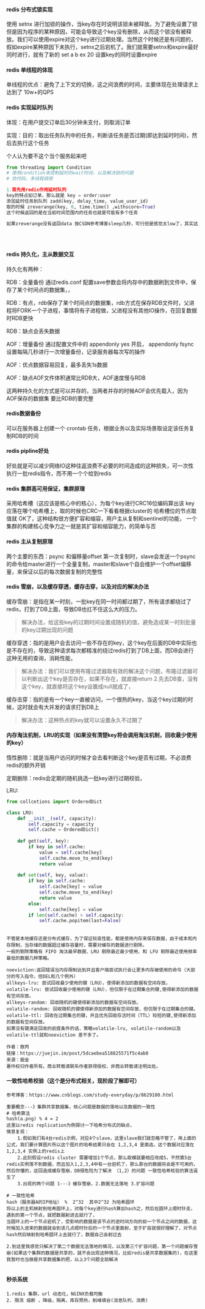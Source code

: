 #### redis 分布式锁实现

使用 setnx 进行加锁的操作，当key存在时说明该锁未被释放。为了避免设置了锁但是因为程序的某种原因，可能会导致这个key没有删除，从而这个锁没有被释放。我们可以使用expire对这个key进行过期处理。当然这个时候还是有问题的，假如expire某种原因下未执行，setnx之后宕机了。我们就需要setnx和expire最好同时进行，就有了新的 set a b ex 20  设置key的同时设置expire

#### redis 单线程的体现

单线程的优点：避免了上下文的切换，这之间浪费的时间，主要体现在处理请求上达到了 10w+的QPS

#### redis 实现延时队列

体现：在用户提交订单后30分钟未支付，则取消订单

实现：目的：取出任务队列中的任务，判断该任务是否过期(即达到延时时间)，然后去执行这个任务

个人认为要不这个当个服务起来吧

```python
from threading import Condition
# 使用condition来控制延时的wait时间，以及解决锁的问题
# 伪代码，多线程调用

1.首先用redis作用延时队列
key的特点如订单，那么就是 key = order:user
添加延时任务到队列 zadd(key, delay_time, value_user_id)
取的时候 zreverange(key, 0, time.time() ,withscore=True)
这个时候返回的是在当前时间范围内的任务也就是可能有多个任务

如果zreverange没有返回data 按CSDN参考博客sleep几秒，可行但是感觉太low了，其实这里的任务和定是任务的区别不大，定时任务经常是会需要使用的，我们可以搞一个定时任务的系统，根据实际情况，和项目的环境依赖等问题，看看能否独立，如果可以独立可以专门搞个服务，这里采用 API的形式调用服务(因为这里的定时任务可能需要依赖于加载运行时的上下文)





```



#### redis  持久化，主从数据交互

持久化有两种：

RDB：全量备份 通过redis.conf 配置save参数会将内存中的数据刷到文件中，保存了某个时间点的数据集，，

RDB：有点，rdb保存了某个时间点的数据集，rdb方式在保存RDB文件时，父进程将FORK一个子进程，事情将有子进程做，父进程没有其他IO操作，在回复数据时RDB更快

RDB：缺点会丢失数据

AOF：增量备份 通过配置文件中的 appendonly yes 开启， appendonly fsync 设置每隔几秒进行一次增量备份，记录服务器每次写的操作

AOF：优点数据容易回复，最多丢失1s数据

AOF：缺点AOF文件体积通常比RDB大，AOF速度慢与RDB

这两种持久化的方式是可以并存的，当两者并存的时候AOF会优先载入，因为AOF保存的数据集
要比RDB的要完整

#### redis数据备份

可以在服务器上创建一个 crontab 任务，根据业务以及实际场景取设定该任务复制RDB的时间



#### redis pipline好处

好处就是可以减少网络IO这种往返浪费不必要的时间造成的这种损失，可一次性执行一批redis指令，而不用一个个给到redis

#### redis 集群高可用保证，集群原理

采用哈希槽（这应该是核心中的核心），为每个key进行CRC16位编码算出该 key应落在哪个哈希槽上，取的时候也CRC一下看看根据cluster的 哈希槽位的节点取值就 OK了，这种结构很方便扩容和缩容，用户主从复制和sentinel的功能，  一个集群的构建核心竞争力之一就是其扩容和缩容能力，的简单与否

#### redis 主从复制原理

两个主要的东西：psync 和偏移量offset
第一次复制时，slave会发送一个psync的命令给master进行一个全量复制，master和slave个自会维护一个offset偏移量，来保证以后的每次数据复制的完整性



#### redis 雪崩，以及缓存穿透，缓存击穿，以及对应的解决办法

缓存雪崩：是指在某一时刻，一批key在同一时间都过期了，所有请求都绕过了redis，打到了DB上面，导致DB也扛不住这么大的压力。

> 解决办法，给这些key的过期时间设置成随机的值，避免造成某一时刻批量的key过期出现的问题

缓存穿透：指的是用户会去访问一些不存在的key，这个key在后面的DB中实际也是不存在的，导致这种请求每次都精准的绕过redis打到了DB上面，而DB会进行这种无用的查询，消耗性能，

> 解决办法：我们可以使用布隆过滤器取有效的解决这个问题，布隆过滤器可以判断出这个key是否存在，如果不存在，就直接return 2.先去DB查，没有这个key，就直接将这个key设置成null就成了，

缓存击穿：指的是有一个key一直被访问，一个很热的key，当这个key过期的时候，这时就会有大并发的请求打到DB上

> 解决办法：这种热点的key就可以设置永久不过期了



#### 内存淘汰机制，LRU的实现（如果没有清楚key将会调用淘汰机制，回收最少使用的key）

惰性删除：就是当用户访问的时候才会去看判断这个key是否有过期，不必浪费redis的额外开销

定期删除：redis会定期的随机挑选一批key进行过期校验，

LRU:

```python
from collcetions import OrderedDict

class LRU:
	def __init__(self, capacity):
        self.capacity = capacity
        self.cache = OrderedDict()
     
    def get(self, key):
        if key in self.cache:
            value = self.cache[key]
            self.cache.move_to_end(key)
            return value
       
    def set(self, key, value):
        if key in self.cache:
            self.cache[key] = value
            self.cache.move_to_end(key)
            return value
        else:
            self.cache[key] = value
       	if len(self.cache) > self.capacity:
            self.cache.popitem(last=False)
        
```



```
不管是本地缓存还是分布式缓存，为了保证较高性能，都是使用内存来保存数据，由于成本和内存限制，当存储的数据超过缓存容量时，需要对缓存的数据进行剔除。
一般的剔除策略有 FIFO 淘汰最早数据、LRU 剔除最近最少使用、和 LFU 剔除最近使用频率最低的数据几种策略。

noeviction:返回错误当内存限制达到并且客户端尝试执行会让更多内存被使用的命令（大部分的写入指令，但DEL和几个例外）
allkeys-lru: 尝试回收最少使用的键（LRU），使得新添加的数据有空间存放。
volatile-lru: 尝试回收最少使用的键（LRU），但仅限于在过期集合的键,使得新添加的数据有空间存放。
allkeys-random: 回收随机的键使得新添加的数据有空间存放。
volatile-random: 回收随机的键使得新添加的数据有空间存放，但仅限于在过期集合的键。
volatile-ttl: 回收在过期集合的键，并且优先回收存活时间（TTL）较短的键,使得新添加的数据有空间存放。
如果没有键满足回收的前提条件的话，策略volatile-lru, volatile-random以及volatile-ttl就和noeviction 差不多了。

作者：敖丙
链接：https://juejin.im/post/5dcaebea518825571f5c4ab0
来源：掘金
著作权归作者所有。商业转载请联系作者获得授权，非商业转载请注明出处。
```











#### 一致性哈希校验（这个是分布式相关，现阶段了解即可）

```
参考博客：https://www.cnblogs.com/study-everyday/p/8629100.html

重要概念---》集群共享数据集，核心问题是数据的落地以及数据的一致性
# 哈希算法
hash(a.png) % 4 = 2
这里以redis replication为例探讨一下哈希分布式的缺点，
情景复现：
	1.假如我们有4台redis示例，对应4个slave，这里slave我们就忽略不管了，用上面的公式，我们要计算图片所以这个图片的哈希结果只会在 1,2,3,4 里面选，这个数据对应落在1,2,3,4 实例上的redis上
	2.此刻假设redis cluster 需要增加1个节点，那么取模就要相应改成5，不然第5台redis实例落不到数据，而且加入1,2,3,4中有一台宕机了，那么那台的数据将会是不可用的，然后你懂的，这回造成缓存雪崩，DB很危险为了解决 （1,2）的问题 一致性哈希校验的算法诞生了
	3.出现的两个问题 1---》缓存雪崩，2.数据无法落地 3.扩容问题
	
# 一致性哈希
hash（服务器A的IP地址） %  2^32  其中2^32 为哈希圆环
将以上的主机映射到哈希圆环上，对每个key进行hash算出hash之，然后在圆环上顺时针走，遇到的第一个节点，就把数据射进去就行了，
当圆环上的一个节点宕机了，受影响的数据是该节点的逆时间方向的前一个节点之间的数据，这时候加入进来的数据就会到该几点顺时针后的一个节点里面射，至于扩容就很好理解了，对节点hash然后映射到哈希圆环上去就行了，数据自己会射过去

2.到这里我感觉只解决了第二个数据无法落地的情况，以及第三个扩容问题，第一个问题缓存雪崩(如果这个集群的数据是共享的，就不会出现这种情况，比如redis是共享数据集的)，在这里我暂时也当做是共享数据集的把，以上3个问题全部解决
	

```

#### 秒杀系统

```
1.redis 集群，url 动态化，NGINX负载均衡
2. 限流 熔断 ，降级，隔离，库存预热，削峰填谷(消息队列，消费)

```

